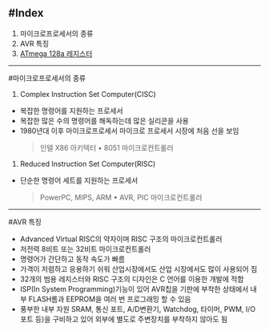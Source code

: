 #Index
------

1. 마이크로프로세서의 종류
2. AVR 특징
3. [ATmega 128a 레지스터](s)

---

#마이크로프로세서의 종류 
1. Complex Instruction Set Computer(CISC) 
- 복잡한 명령어를 지원하는 프로세서 
- 복잡한 많은 수의 명령어를 해독하는데 많은 실리콘을 사용 
- 1980년대 이후 마이크로프로세서 마이크로 프로세서 시장에 처음 선을 보임 
	> 인텔 X86 아키텍터 • 8051 마이크로컨트롤러

1. Reduced Instruction Set Computer(RISC)
- 단순한 명령어 세트를 지원하는 프로세서 
	> PowerPC, MIPS, ARM • AVR, PIC 마이크로컨트롤러

---

#AVR 특징
* Advanced Virtual RISC의 약자이며 RISC 구조의 마이크로컨트롤러
* 저전력 8비트 또는 32비트 마이크로컨트롤러
* 명령어가 간단하고 동작 속도가 빠름
* 가격이 저렴하고 응용하기 쉬워 산업시장에서도 산업 시장에서도 많이 사용되어 짐
* 32개의 범용 레지스터와 RISC 구조의 디자인은 C 언어를 이용한 개발에 적합
* ISP(In System Programming)기능이 있어 AVR칩을 기판에 부착한 상태에서 내부 FLASH롬과 EEPROM을 여러 번 프로그래밍 할 수 있음
* 풍부한 내부 자원 SRAM, 통신 포트, A/D변환기, Watchdog, 타이머, PWM, I/O포트 등)을 구비하고 있어 외부에 별도로 주변장치를 부착하지 않아도 됨
